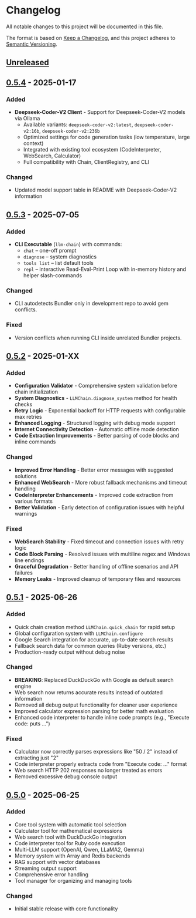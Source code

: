 # Changelog

All notable changes to this project will be documented in this file.

The format is based on [Keep a Changelog](https://keepachangelog.com/en/1.0.0/),
and this project adheres to [Semantic Versioning](https://semver.org/spec/v2.0.0.html).

## [Unreleased]

## [0.5.4] - 2025-01-17

### Added
* **Deepseek-Coder-V2 Client** - Support for Deepseek-Coder-V2 models via Ollama
  * Available variants: `deepseek-coder-v2:latest`, `deepseek-coder-v2:16b`, `deepseek-coder-v2:236b`
  * Optimized settings for code generation tasks (low temperature, large context)
  * Integrated with existing tool ecosystem (CodeInterpreter, WebSearch, Calculator)
  * Full compatibility with Chain, ClientRegistry, and CLI

### Changed
* Updated model support table in README with Deepseek-Coder-V2 information

## [0.5.3] - 2025-07-05

### Added
* **CLI Executable** (`llm-chain`) with commands:
  * `chat` – one-off prompt
  * `diagnose` – system diagnostics
  * `tools list` – list default tools
  * `repl` – interactive Read-Eval-Print Loop with in-memory history and helper slash-commands

### Changed
* CLI autodetects Bundler only in development repo to avoid gem conflicts.

### Fixed
* Version conflicts when running CLI inside unrelated Bundler projects.

## [0.5.2] - 2025-01-XX

### Added
- **Configuration Validator** - Comprehensive system validation before chain initialization
- **System Diagnostics** - `LLMChain.diagnose_system` method for health checks
- **Retry Logic** - Exponential backoff for HTTP requests with configurable max retries
- **Enhanced Logging** - Structured logging with debug mode support
- **Internet Connectivity Detection** - Automatic offline mode detection
- **Code Extraction Improvements** - Better parsing of code blocks and inline commands

### Changed
- **Improved Error Handling** - Better error messages with suggested solutions
- **Enhanced WebSearch** - More robust fallback mechanisms and timeout handling
- **CodeInterpreter Enhancements** - Improved code extraction from various formats
- **Better Validation** - Early detection of configuration issues with helpful warnings

### Fixed
- **WebSearch Stability** - Fixed timeout and connection issues with retry logic
- **Code Block Parsing** - Resolved issues with multiline regex and Windows line endings
- **Graceful Degradation** - Better handling of offline scenarios and API failures
- **Memory Leaks** - Improved cleanup of temporary files and resources

## [0.5.1] - 2025-06-26

### Added
- Quick chain creation method `LLMChain.quick_chain` for rapid setup
- Global configuration system with `LLMChain.configure`
- Google Search integration for accurate, up-to-date search results
- Fallback search data for common queries (Ruby versions, etc.)
- Production-ready output without debug noise

### Changed  
- **BREAKING**: Replaced DuckDuckGo with Google as default search engine
- Web search now returns accurate results instead of outdated information
- Removed all debug output functionality for cleaner user experience
- Improved calculator expression parsing for better math evaluation
- Enhanced code interpreter to handle inline code prompts (e.g., "Execute code: puts ...")

### Fixed
- Calculator now correctly parses expressions like "50 / 2" instead of extracting just "2"
- Code interpreter properly extracts code from "Execute code: ..." format
- Web search HTTP 202 responses no longer treated as errors
- Removed excessive debug console output

## [0.5.0] - 2025-06-25

### Added
- Core tool system with automatic tool selection
- Calculator tool for mathematical expressions
- Web search tool with DuckDuckGo integration  
- Code interpreter tool for Ruby code execution
- Multi-LLM support (OpenAI, Qwen, LLaMA2, Gemma)
- Memory system with Array and Redis backends
- RAG support with vector databases
- Streaming output support
- Comprehensive error handling
- Tool manager for organizing and managing tools

### Changed
- Initial stable release with core functionality

[Unreleased]: https://github.com/FuryCow/llm_chain/compare/v0.5.4...HEAD
[0.5.4]: https://github.com/FuryCow/llm_chain/compare/v0.5.3...v0.5.4
[0.5.3]: https://github.com/FuryCow/llm_chain/compare/v0.5.2...v0.5.3
[0.5.2]: https://github.com/FuryCow/llm_chain/compare/v0.5.1...v0.5.2
[0.5.1]: https://github.com/FuryCow/llm_chain/compare/v0.5.0...v0.5.1
[0.5.0]: https://github.com/FuryCow/llm_chain/releases/tag/v0.5.0 